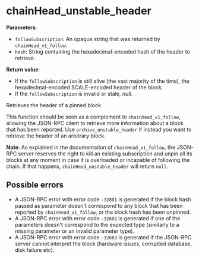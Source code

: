 # chainHead_unstable_header

**Parameters**:

- `followSubscription`: An opaque string that was returned by `chainHead_v1_follow`.
- `hash`: String containing the hexadecimal-encoded hash of the header to retrieve.

**Return value**:

- If the `followSubscription` is still alive (the vast majority of the time), the hexadecimal-encoded SCALE-encoded header of the block.
- If the `followSubscription` is invalid or stale, *null*.

Retrieves the header of a pinned block.

This function should be seen as a complement to `chainHead_v1_follow`, allowing the JSON-RPC client to retrieve more information about a block that has been reported. Use `archive_unstable_header` if instead you want to retrieve the header of an arbitrary block.

**Note**: As explained in the documentation of `chainHead_v1_follow`, the JSON-RPC server reserves the right to kill an existing subscription and unpin all its blocks at any moment in case it is overloaded or incapable of following the chain. If that happens, `chainHead_unstable_header` will return `null`.

## Possible errors

- A JSON-RPC error with error code `-32801` is generated if the block hash passed as parameter doesn't correspond to any block that has been reported by `chainHead_v1_follow`, or the block hash has been unpinned.
- A JSON-RPC error with error code `-32602` is generated if one of the parameters doesn't correspond to the expected type (similarly to a missing parameter or an invalid parameter type).
- A JSON-RPC error with error code `-32603` is generated if the JSON-RPC server cannot interpret the block (hardware issues, corrupted database, disk failure etc).
